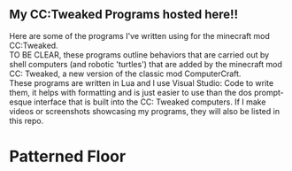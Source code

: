 ## My CC:Tweaked Programs hosted here!! 
Here are some of the programs I've written using for the minecraft mod CC:Tweaked.  
TO BE CLEAR, these programs outline behaviors that are carried out by shell computers (and robotic 'turtles') that are added by the minecraft mod CC: Tweaked, a new version of the classic mod ComputerCraft.  
These programs are written in Lua and I use Visual Studio: Code to write them, it helps with formatting and is just easier to use than the dos prompt-esque interface that is built into the CC: Tweaked computers. 
If I make videos or screenshots showcasing my programs, they will also be listed in this repo.


# Patterned Floor 

